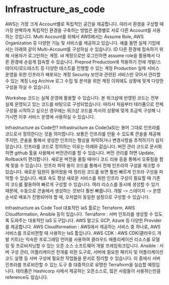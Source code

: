 # Infrastructure_as_code

AWS는 가장 크게 Account별로 독립적인 공간을 제공합니다. 따라서 환경을 구성할 때 가장 완벽하게 독립적인 환경을 구축하는 방법은 환경별로 서로 다른 Account를 사용하는 것입니다. Multi Account를 위해서 AWS에서는 Assume Role, AWS Organization 등 다양한 기능 및 서비스를 제공하고 있습니다. 
예를 들면 실제 기업에서는 아래와 같이 Multi-Account를 구성하실 수 있습니다.
ID
다른 환경에 접속하기 위해 사용자가 로그인하는 계정. 
id 계정으로만 로그인하면 assume role을 활용해서 다른 환경에 손쉽게 접속할 수 있습니다.
Preprod
Production에 적용하기 전에 개발/스테이지/로드테스트 등 다양한 테스트를 진행할 수 있는 계정
Production
실제 서비스 운영을 위한 인프라가 배포되는 계정
Security
보안과 관련된 서비스만 모아서 관리할 수 있는 계정
Log Archive 
로그 수집 및 분석을 위한 계정
이외에도 상황에 맞게 다양한 구성을 하실 수 있습니다.


Workshop 코드는 실제 운영에 활용할 수 있습니다.
본  워크샵에 반영된 코드는 전부 실제 운영되고 있는 코드를 바탕으로 구성되었습니다. 따라서 처음부터 테라폼으로 전체 구성을 시작하고 싶으신 경우에는 워크샵 코드를 자사의 상황에 맞게 조금씩 구성해 나가시면 이후 서비스 운영에 사용하실 수 있습니다.




Infrastructure as Code란?
Infrastructure as Code(IaS)는 용어 그대로 인프라를 코드로서 정의한다는 것을 의미합니다. 보통은 인프라를 만들 수 있도록 콘솔을 제공해주지만, 콘솔을 통해서 생성한 인프라는 형상을 파악하거나 변경사항을 추적하기가 쉽지 않습니다. 
인프라를 코드로 정의하는 이유는 아래와 같습니다.
버전 관리
코드로 문서화 하면 github 툴을 사용해서 버전관리를 할 수 있습니다.
버전 관리를 하면 Update, Rollback이 편리합니다.
새로운 버전을 올릴 때마다 코드 리뷰 등을 통해서 오류점을 함께 찾을 수 있습니다.
인프라 파악 용이
코드를 통해서 전체 인프라의 구성을 체크할 수 있습니다. 
새로운 팀원이 들어왔을 때 정리된 코드를 보면 훨씬 빠르게 인프라 구성을 파악할 수 있습니다.
배포 속도 향상
새로운 서비스를 위한 인프라 구성이 필요할 때 기존의 코드를 활용하여 빠르게 구성할 수 있습니다.
여러 리소스를 동시에 생성할 수 있기 때문에, 수동으로 콘솔에서 생성하는 것보다 훨씬 빠릅니다.
개발 -> 스테이지 -> 운영 순서로 배포가 진행되어야 할 때, 오차없이 동일한 설정으로 구성할 수 있습니다.

Infrastructure as Code Tool
대표적인 IaS 툴로는 Terraform, AWS Cloudformation, Ansible 등이 있습니다. 
Terraform : 서버 인프라를 생성할 수 있도록 도와주는 대표적인 IaS 도구입니다. AWS 말고도 GCP, Azure 등 다양한 Provider를 제공합니다.
AWS Cloudformation : AWS에서 제공하는 서비스 중 하나로, AWS 서비스를 프로비젼할 때 사용하는 IaS 툴입니다.
AWS CDK : AWS CDK(클라우드 개발 키트)는 익숙한 프로그래밍 언어를 사용하여 클라우드 애플리케이션 리소스를 모델링 및 프로비저닝할 수 있는 오픈 소스 소프트웨어 개발 프레임워크입니다.
Ansible : 서버 구성 관리, 어플리케이션 전개를 위한 도구로, 서버에 필요한 패키지 및 어플리케이션 코드 실행 등 서버 구성에 필요한 작업들을 문서로 정리할 수 있습니다. 
이 중에서 서버 인프라를 프로비전할 수 있는 도구 중 대중적으로 유명한 Terraform을 실습할 예정입니다. 테라폼은 Hashicorp 사에서 제공하는 오픈소스로, 많은 사람들이 사용하는만큼 reference도 많습니다.



